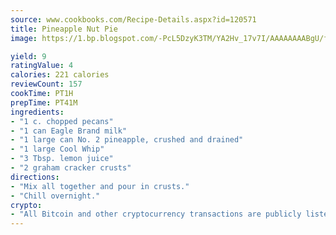 ```yaml
---
source: www.cookbooks.com/Recipe-Details.aspx?id=120571
title: Pineapple Nut Pie
image: https://1.bp.blogspot.com/-PcL5DzyK3TM/YA2Hv_17v7I/AAAAAAAABgU/fyHeesSth_IZW9mL5lk6GxJO8cW8ksrGACLcBGAsYHQ/s320/12.png

yield: 9
ratingValue: 4
calories: 221 calories
reviewCount: 157
cookTime: PT1H
prepTime: PT41M
ingredients:
- "1 c. chopped pecans"
- "1 can Eagle Brand milk"
- "1 large can No. 2 pineapple, crushed and drained"
- "1 large Cool Whip"
- "3 Tbsp. lemon juice"
- "2 graham cracker crusts"
directions:
- "Mix all together and pour in crusts."
- "Chill overnight."
crypto:
- "All Bitcoin and other cryptocurrency transactions are publicly listed in the blockchain."
---
```

